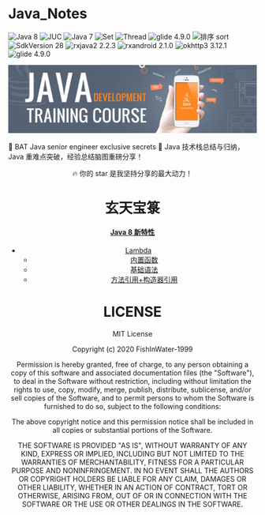 # Java_Notes

![Java 8](https://img.shields.io/badge/Java-8-orange.svg?style=flat)
![JUC](https://img.shields.io/badge/juc-高并发-green.svg?style=flat)
![Java 7](https://img.shields.io/badge/Java-7-red.svg?style=flat)
![Set](https://img.shields.io/badge/set-集合-grown.svg?style=flat)
![Thread](https://img.shields.io/badge/Thread-线程池-blue.svg?style=flat)
![glide 4.9.0](https://img.shields.io/badge/哈希表-HashTable-green.svg?style=flat)
![排序 sort](https://img.shields.io/badge/注解-annotation-orange.svg?style=flat)
![SdkVersion 28](https://img.shields.io/badge/反射-invoke-green.svg?style=flat)
![rxjava2 2.2.3](https://img.shields.io/badge/接口-interface-red.svg?style=flat)
![rxandroid 2.1.0](https://img.shields.io/badge/类-class-grown.svg?style=flat)
![okhttp3 3.12.1](https://img.shields.io/badge/URL-网络-blue.svg?style=flat)
![glide 4.9.0](https://img.shields.io/badge/面试-interview-green.svg?style=flat)



![java](https://github.com/FishInWater-1999/Java_Notes/blob/master/java_bac.jpg)



🚀 BAT Java senior engineer exclusive secrets 🐂 Java 技术栈总结与归纳，Java 重难点突破，经验总结脑图重磅分享！

<center>🔥 你的 star 是我坚持分享的最大动力！<center>



# 玄天宝箓



#### [Java 8 新特性](https://github.com/FishInWater-1999/Java_Notes/tree/master/Java8%20新特性)

- [Lambda](https://github.com/FishInWater-1999/Java_Notes/tree/master/Java8%20%E6%96%B0%E7%89%B9%E6%80%A7/Lambda)
  - [内置函数](https://github.com/FishInWater-1999/Java_Notes/tree/master/Java8%20%E6%96%B0%E7%89%B9%E6%80%A7/Lambda/%E5%86%85%E7%BD%AE%E5%87%BD%E6%95%B0)
  - [基础语法](https://github.com/FishInWater-1999/Java_Notes/tree/master/Java8%20%E6%96%B0%E7%89%B9%E6%80%A7/Lambda/%E5%9F%BA%E7%A1%80%E8%AF%AD%E6%B3%95)
  - [方法引用+构造器引用](https://github.com/FishInWater-1999/Java_Notes/tree/master/Java8%20%E6%96%B0%E7%89%B9%E6%80%A7/Lambda/%E6%96%B9%E6%B3%95%E5%BC%95%E7%94%A8%2B%E6%9E%84%E9%80%A0%E5%99%A8%E5%BC%95%E7%94%A8)



# LICENSE

MIT License

Copyright (c) 2020 FishInWater-1999

Permission is hereby granted, free of charge, to any person obtaining a copy
of this software and associated documentation files (the "Software"), to deal
in the Software without restriction, including without limitation the rights
to use, copy, modify, merge, publish, distribute, sublicense, and/or sell
copies of the Software, and to permit persons to whom the Software is
furnished to do so, subject to the following conditions:

The above copyright notice and this permission notice shall be included in all
copies or substantial portions of the Software.

THE SOFTWARE IS PROVIDED "AS IS", WITHOUT WARRANTY OF ANY KIND, EXPRESS OR
IMPLIED, INCLUDING BUT NOT LIMITED TO THE WARRANTIES OF MERCHANTABILITY,
FITNESS FOR A PARTICULAR PURPOSE AND NONINFRINGEMENT. IN NO EVENT SHALL THE
AUTHORS OR COPYRIGHT HOLDERS BE LIABLE FOR ANY CLAIM, DAMAGES OR OTHER
LIABILITY, WHETHER IN AN ACTION OF CONTRACT, TORT OR OTHERWISE, ARISING FROM,
OUT OF OR IN CONNECTION WITH THE SOFTWARE OR THE USE OR OTHER DEALINGS IN THE
SOFTWARE.